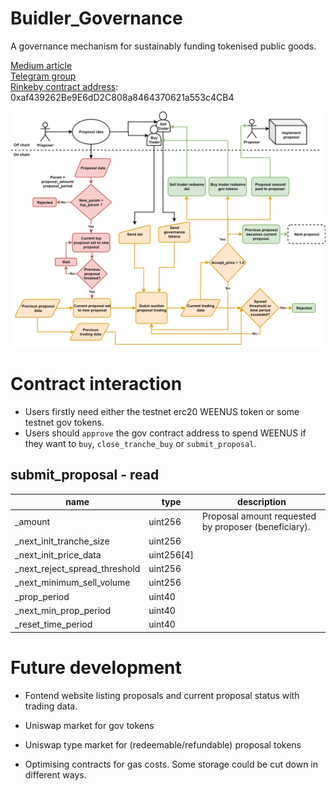 # Buidler_Governance
A governance mechanism for sustainably funding tokenised public goods.

[Medium article]()  
[Telegram group](https://t.me/Buidler_Governance)  
[Rinkeby contract address](https://rinkeby.etherscan.io/address/0xaf439262Be9E6dD2C808a8464370621a553c4CB4): 0xaf439262Be9E6dD2C808a8464370621a553c4CB4  

![Governance Flowchart](./flowcharts/gov_flow7.png)

# Contract interaction
- Users firstly need either the testnet erc20 WEENUS token or some testnet gov tokens.
- Users should `approve` the gov contract address to spend WEENUS if they want to `buy`, `close_tranche_buy` or `submit_proposal`.

## submit_proposal - read
|name |type |description
|-----|-----|-----------
|_amount|uint256|Proposal amount requested by proposer (beneficiary).
|_next_init_tranche_size|uint256|
|_next_init_price_data|uint256[4]|
|_next_reject_spread_threshold|uint256|
|_next_minimum_sell_volume|uint256|
|_prop_period|uint40|
|_next_min_prop_period|uint40|
|_reset_time_period|uint40|

# Future development
- Fontend website listing proposals and current proposal status with trading data.

- Uniswap market for gov tokens

- Uniswap type market for (redeemable/refundable) proposal tokens 

- Optimising contracts for gas costs. Some storage could be cut down in different ways.

